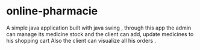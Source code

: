 # online-pharmacie
A simple java application built with java swing ,  through this app the admin can manage its medicine stock and the client can add, update medicines to his shopping cart 
Also the client can visualize all his orders .
